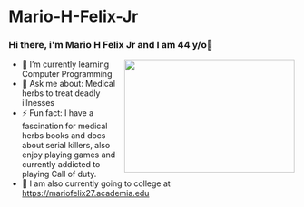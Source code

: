 # Mario-H-Felix-Jr

### Hi there, i'm Mario H Felix Jr and I am 44 y/o👋

<!--
**Mario-Kart-Felix/Mario-Kart-Felix** is a ✨ _special_ ✨ repository because its `README.md` (this file) appears on your GitHub profile.

Here are some ideas to get you started:
-->
<img align="right" width="300" height="200" src="https://c.tenor.com/DBqjevyA2o4AAAAd/bongo-cat-codes.gif">

- 🌱 I’m currently learning Computer Programming
- 💬 Ask me about: Medical herbs to treat deadly illnesses
- ⚡ Fun fact: I have a fascination for medical herbs books and docs about serial killers, also enjoy playing games and currently addicted to playing Call of duty. 
- 📒 I am also currently going to college at https://mariofelix27.academia.edu

